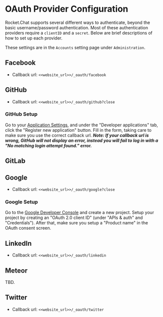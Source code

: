# OAuth Provider Configuration

Rocket.Chat supports several different ways to authenticate, beyond the basic username/password authentication. Most of these authentication providers require a `clientID` and a `secret`. Below are brief descriptions of how to set up each provider.

These settings are in the `Accounts` setting page under `Administration`.

## Facebook

- Callback url: `<<website_url>>/_oauth/facebook`

## GitHub

- Callback url: `<<website_url>>/_oauth/github?close`

### GitHub Setup

Go to your [Application Settings](https://github.com/settings/applications), and under the "Developer applications" tab, click the "Register new application" button. Fill in the form, taking care to make sure you use the correct callback url. _**Note: If your callback url is wrong, GitHub will not display an error, instead you will fail to log in with a "No matching login attempt found." error.**_

## GitLab

## Google

- Callback url: `<<website_url>>/_oauth/google?close`

### Google Setup

Go to the [Google Developer Console](https://console.developers.google.com) and create a new project. Setup your project by creating an "OAuth 2.0 client ID" (under "APIs & auth" and "Credentials"). After that, make sure you setup a "Product name" in the OAuth consent screen.

## LinkedIn

- Callback url: `<<website_url>>/_oauth/linkedin`

## Meteor

TBD.

## Twitter

- Callback url: `<<website_url>>/_oauth/twitter`
